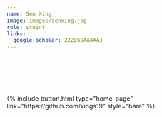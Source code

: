 ```yaml
---
name: Sen Xing
image: images/senxing.jpg
role: stuint
links:
  google-scholar: 2ZZz69AAAAAJ
---
```


<div style="margin-top: 100px">
  {% include button.html type="home-page" link="https://github.com/xings19" style="bare" %}
</div>
